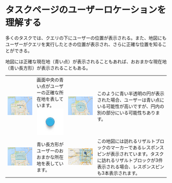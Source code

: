 # タスクページのユーザーロケーションを理解する

多くのタスクでは、クエリの下にユーザーの位置が表示される。また、地図にもユーザーがクエリを実行したときの位置が表示され、さらに正確な位置を知ることができる。

地図には正確な現在地（青い点）が表示されることもあれば、おおまかな現在地（青い長方形）が表示されることもある。

|||||
-|-|-|-
![](../images/img856.jpg)|画面中央の青い点がユーザーの正確な所在地を表しています。<br>![](../images/img857.jpg)|![](../images/img859.jpg)|このように青い半透明の円が表示された場合、ユーザーは青い点にいる可能性が高いですが、円内の別の部分にいる可能性ちあります。
![](../images/img860.jpg)|青い長方形がユーザーのおおまかな所在地を表しています。|![](../images/img861.jpg)|この地図には訪れるリザルトブロックのマーカーであるレスポンスピンが表示されています。タスクに訪れるリザルトブロックが3件表示される場合、レスポンスピンも3本表示されます。
